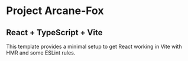 # Project Arcane-Fox 

## React + TypeScript + Vite

This template provides a minimal setup to get React working in Vite with HMR and some ESLint rules.
